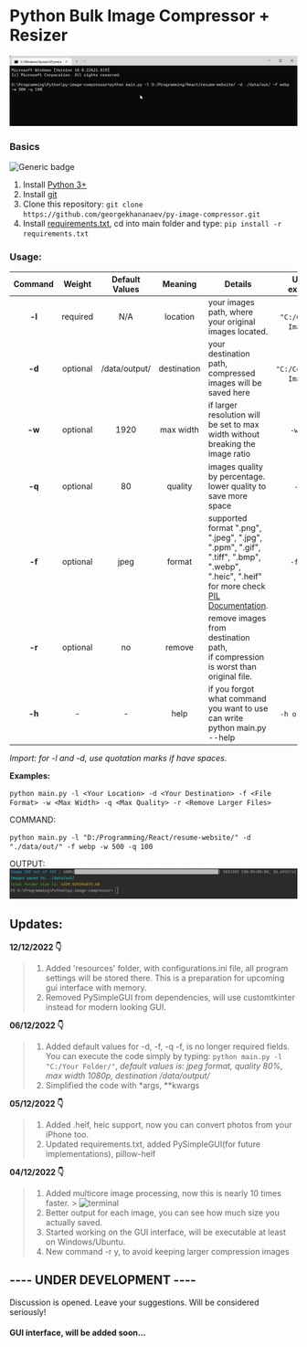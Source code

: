 # Python Bulk Image Compressor + Resizer

![animation](https://github.com/georgekhananaev/py-image-compressor/blob/main/screenshots/animation.gif?raw=true)

### Basics

![Generic badge](https://img.shields.io/badge/Python_3.11-Supported-green.svg)

1. Install [Python 3+](https://www.python.org/downloads/)
2. Install [git](https://github.com/georgekhananaev/py-image-compressor)
3. Clone this repository: ```git clone https://github.com/georgekhananaev/py-image-compressor.git```
4. Install [requirements.txt](https://note.nkmk.me/en/python-pip-install-requirements/), cd into main folder and
   type: ```pip install -r requirements.txt```

### Usage:

| Command |  Weight  | Default Values |   Meaning   | Details                                                                                                                                                                                                                 |        Usage example         |
|:-------:|:--------:|:--------------:|:-----------:|-------------------------------------------------------------------------------------------------------------------------------------------------------------------------------------------------------------------------|:----------------------------:|
| **-l**  | required |      N/A       |  location   | your images path, where your original images located.                                                                                                                                                                   |  `-l "C:/Original Images/"`  |
| **-d**  | optional | /data/output/  | destination | your destination path, compressed images will be saved here                                                                                                                                                             | `-d "C:/Compressed Images/"` |
| **-w**  | optional |      1920      |  max width  | if larger resolution will be set to max width without breaking the image ratio                                                                                                                                          |          `-w 1920`           |
| **-q**  | optional |       80       |   quality   | images quality by percentage.<br/>lower quality to save more space                                                                                                                                                      |           `-q 80`            |
| **-f**  | optional |      jpeg      |   format    | supported format ".png", ".jpeg", ".jpg", ".ppm", ".gif", ".tiff", ".bmp", ".webp", ".heic", ".heif" <br/>for more check [PIL Documentation](https://pillow.readthedocs.io/en/stable/handbook/image-file-formats.html). |          `-f jpeg`           |
| **-r**  | optional |       no       |   remove    | remove images from destination path, <br/>if compression is worst than original file.                                                                                                                                   |            `-r y`            |
| **-h**  |    -     |       -        |    help     | if you forgot what command you want to use can write python main.py --help                                                                                                                                              |        `-h or --help`        |

_Import: for -l and -d, use quotation marks if have spaces._

**Examples:**

```
python main.py -l <Your Location> -d <Your Destination> -f <File Format> -w <Max Width> -q <Max Quality> -r <Remove Larger Files>
```

COMMAND:

```
python main.py -l "D:/Programming/React/resume-website/" -d "./data/out/" -f webp -w 500 -q 100
```

OUTPUT:
![terminal](https://github.com/georgekhananaev/py-image-compressor/blob/main/screenshots/screenshot.jpg?raw=true)

## Updates:

**12/12/2022 👇️**
> 1. Added 'resources' folder, with configurations.ini file, all program settings will be stored there. This is a
     preparation for upcoming gui interface with memory.
> 2. Removed PySimpleGUI from dependencies, will use customtkinter instead for modern looking GUI.

**06/12/2022 👇️**
> 1. Added default values for -d, -f, -q -f, is no longer required fields. You can execute the code simply by
     typing: `python main.py -l "C:/Your Folder/"`, _default values is: jpeg format, quality 80%, max width 1080p,
     destination /data/output/_
> 2. Simplified the code with *args, **kwargs

**05/12/2022 👇️**
> 1. Added .heif, heic support, now you can convert photos from your iPhone too.
> 2. Updated requirements.txt, added PySimpleGUI(for future implementations), pillow-heif

**04/12/2022 👇️**
> 1. Added multicore image processing, now this is nearly 10 times faster.
     > ![terminal](https://github.com/georgekhananaev/py-image-compressor/blob/main/screenshots/multicore.gif?raw=true)
> 2. Better output for each image, you can see how much size you actually saved.
> 3. Started working on the GUI interface, will be executable at least on Windows/Ubuntu.
> 4. New command -r y, to avoid keeping larger compression images

## ---- UNDER DEVELOPMENT ----

Discussion is opened. Leave your suggestions. Will be considered seriously!

#### GUI interface, will be added soon...

